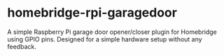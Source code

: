 # homebridge-rpi-garagedoor
A simple Raspberry Pi garage door opener/closer plugin for Homebridge using
GPIO pins. Designed for a simple hardware setup without any feedback.